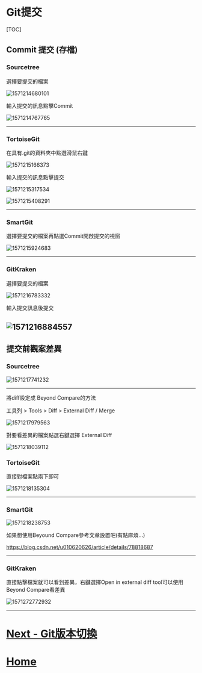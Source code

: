 # **Git提交**

[TOC]

## **Commit 提交 (存檔)** 

### **Sourcetree**

選擇要提交的檔案

![1571214680101](pic/Git/1571214680101.png)

輸入提交的訊息點擊Commit

![1571214767765](pic/Git/1571214767765.png)

---

### **TortoiseGit**

在具有.git的資料夾中點選滑鼠右鍵

![1571215166373](pic/Git/1571215166373.png)

輸入提交的訊息點擊提交

![1571215317534](pic/Git/1571215317534.png)

![1571215408291](pic/Git/1571215408291.png)

---

### **SmartGit**

選擇要提交的檔案再點選Commit開啟提交的視窗

![1571215924683](pic/Git/1571215924683.png)

---

### **GitKraken**

選擇要提交的檔案

![1571216783332](pic/Git/1571216783332.png)

輸入提交訊息後提交

![1571216884557](pic/Git/1571216884557.png)
---
## **提交前觀案差異**
### **Sourcetree**

![1571217741232](pic/Git/1571217741232.png)

---

將diff設定成 Beyond Compare的方法

工具列 > Tools > Diff > External Diff / Merge

![1571217979563](pic/Git/1571217979563.png)

對要看差異的檔案點選右鍵選擇 External Diff

![1571218039112](pic/Git/1571218039112.png)

### **TortoiseGit**

直接對檔案點兩下即可

![1571218135304](pic/Git/1571218135304.png)

---

### **SmartGit**

![1571218238753](pic/Git/1571218238753.png)

如果想使用Beyound Compare參考文章設置吧(有點麻煩...)

 https://blog.csdn.net/u010620626/article/details/78818687 

---

### **GitKraken**

直接點擊檔案就可以看到差異，右鍵選擇Open in external diff tool可以使用Beyond Compare看差異

![1571272772932](pic/Git/1571272772932.png)

---

# [Next - Git版本切換](./Git_02_checkout.md)

# [Home](./Home.md)

